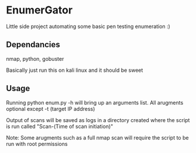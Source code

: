 # EnumerGator
Little side project automating some basic pen testing enumeration :)

## Dependancies
nmap, python, gobuster

Basically just run this on kali linux and it should be sweet

## Usage
Running python enum.py -h will bring up an arguments list.
All arugments optional except -t (target IP address)

Output of scans will be saved as logs in a directory created where the script is run called "Scan-(Time of scan initiation)"

Note: Some arugments such as a full nmap scan will require the script to be run with root permissions
